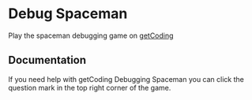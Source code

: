# Debug Spaceman

Play the spaceman debugging game on [getCoding](http://www.getcoding.io/functions-debug)

## Documentation

If you need help with getCoding Debugging Spaceman you can click the question mark in the top right corner of the game.
